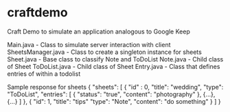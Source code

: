 # craftdemo

Craft Demo to simulate an application analogous to Google Keep

Main.java - Class to simulate server interaction with client
SheetsManager.java - Class to create a singleton instance for sheets
Sheet.java - Base class to classify Note and ToDoList
Note.java - Child class of Sheet
ToDoList.java - Child class of Sheet
Entry.java - Class that defines entries of within a todolist

Sample response for sheets
{
  "sheets": [
    {
      "id" : 0,
      "title": "wedding",
      "type": "ToDoList",
      "entries": [
        {
            "status": "true",
            "content": "photography"
        },
        {...},
        {...}
      ]
    },
    {
      "id": 1,
      "title": "tips"
      "type": "Note",
      "content": "do something"
    }
  ]
}